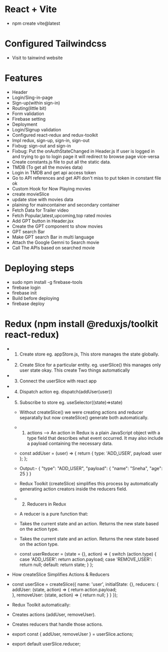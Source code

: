 # React + Vite

- npm create vite@latest

# Configured Tailwindcss

- Visit to tainwind website

# Features

- Header
- Login/Sing-in-page
- Sign-up(within sign-in)
- Routing(little bit)
- Form validation
- Firebase setting
- Deployment
- Login/Signup validation
- Configured react-redux and redux-toolkit
- Impl redux, sign-up, sign-in, sign-out 
- Fixbug: sign-out and sign-in 
- Fixbug: Put the onAuthStateChanged in Header.js  If user is logged in and trying to go to login page it will redirect to browse page vice-versa
- Create constants.js file to put all the static data.
- TMDB (To get all the movies data)
- Login in TMDB and get api access token 
- Go to API references and get API don't miss to put token in constant file ok
- Custom Hook for Now Playing movies
- create movieSlice
- update stoe with movies data
- plaining for maincontainer and secondary container
- Fetch Data for Trailer video
- Fetch Popular,latest,upcoming,top rated movies
- Add GPT button in Header.jsx
- Create the GPT component to show movies
- GPT search Bar
- Make GPT search Bar in multi language
- Attach the Google Gemni to Search movie
- Call The APIs based on searched movie



# Deploying steps

- sudo npm install -g firebase-tools
- firebase login
- firebase init
- Build before deploying
- firebase deploy

# Redux (npm install @reduxjs/toolkit react-redux)

- 1. Create store eg. appStore.js, This store manages the state globally.
- 2. Create Slice for a particular entity. eg. userSlice() this manages only user state okay. This create Two things automatically
- 3. Connect the userSlice with react app
- 4. Dispatch action  eg. dispatch(addUser(user))
- 5. Subscribe to store eg. useSelector((state)=>state)
  - Without createSlice() we were creating actions and reducer separatally but now createSlice() generate both automatically.
  - 1. actions --> An action in Redux is a plain JavaScript object with a type field that describes what event occurred. It may also include a payload containing the necessary data.
  - const addUser = (user) => {
    return {
    type: 'ADD_USER',
    payload: user
    };
    };
  - Output:- {
    "type": "ADD_USER",
    "payload": { "name": "Sneha", "age": 25 }
    }
  - Redux Toolkit (createSlice) simplifies this process by automatically generating action creators inside the reducers field.

  - 2. Reducers in Redux
  - A reducer is a pure function that:
  - Takes the current state and an action.
    Returns the new state based on the action type.
  - Takes the current state and an action.
    Returns the new state based on the action type.
  - const userReducer = (state = {}, action) => {
    switch (action.type) {
        case 'ADD_USER':
            return action.payload;
        case 'REMOVE_USER':
            return null;
        default:
            return state;
    }
};


- How createSlice Simplifies Actions & Reducers
- const userSlice = createSlice({
    name: 'user',
    initialState: {},
    reducers: {
        addUser: (state, action) => {
            return action.payload;  
        },
        removeUser: (state, action) => {
            return null;
        }
    }
});

- Redux Toolkit automatically:
- Creates actions (addUser, removeUser).
- Creates reducers that handle those actions.

- export const { addUser, removeUser } = userSlice.actions;
- export default userSlice.reducer;


